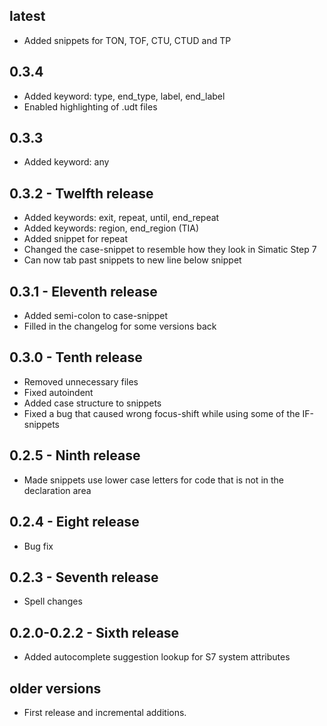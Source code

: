 ## latest
* Added snippets for TON, TOF, CTU, CTUD and TP

## 0.3.4
* Added keyword: type, end_type, label, end_label
* Enabled highlighting of .udt files

## 0.3.3
* Added keyword: any

## 0.3.2 - Twelfth release
* Added keywords: exit, repeat, until, end_repeat
* Added keywords: region, end_region (TIA)
* Added snippet for repeat
* Changed the case-snippet to resemble how they look in Simatic Step 7
* Can now tab past snippets to new line below snippet

## 0.3.1 - Eleventh release
* Added semi-colon to case-snippet
* Filled in the changelog for some versions back

## 0.3.0 - Tenth release
* Removed unnecessary files
* Fixed autoindent
* Added case structure to snippets
* Fixed a bug that caused wrong focus-shift while using some of the IF-snippets

## 0.2.5 - Ninth release
* Made snippets use lower case letters for code that is not in the declaration area

## 0.2.4 - Eight release
* Bug fix

## 0.2.3 - Seventh release
* Spell changes

## 0.2.0-0.2.2 - Sixth release
* Added autocomplete suggestion lookup for S7 system attributes

## older versions
* First release and incremental additions.
